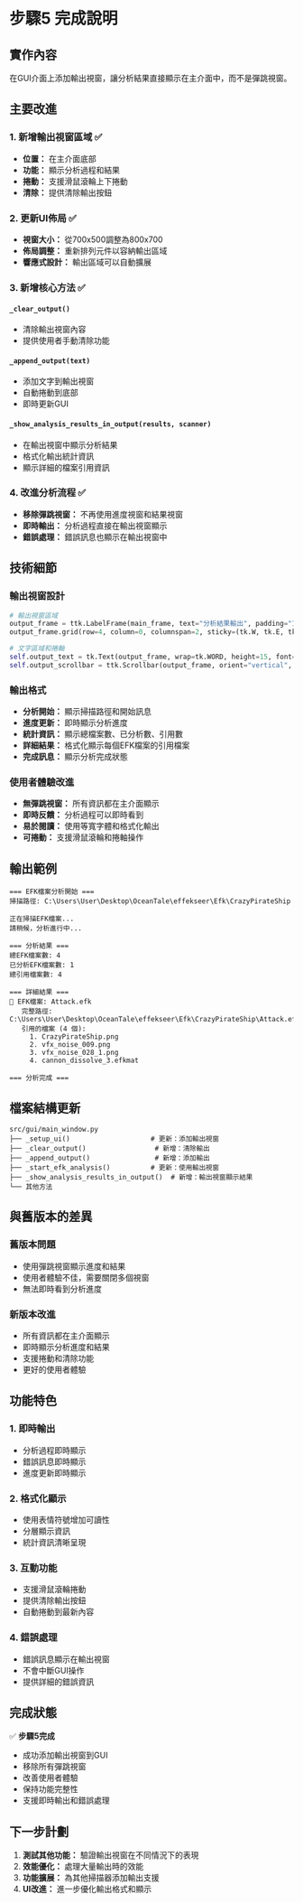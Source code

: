 # 步驟5 完成說明

## 實作內容

在GUI介面上添加輸出視窗，讓分析結果直接顯示在主介面中，而不是彈跳視窗。

## 主要改進

### 1. 新增輸出視窗區域 ✅
- **位置：** 在主介面底部
- **功能：** 顯示分析過程和結果
- **捲動：** 支援滑鼠滾輪上下捲動
- **清除：** 提供清除輸出按鈕

### 2. 更新UI佈局 ✅
- **視窗大小：** 從700x500調整為800x700
- **佈局調整：** 重新排列元件以容納輸出區域
- **響應式設計：** 輸出區域可以自動擴展

### 3. 新增核心方法 ✅

#### `_clear_output()`
- 清除輸出視窗內容
- 提供使用者手動清除功能

#### `_append_output(text)`
- 添加文字到輸出視窗
- 自動捲動到底部
- 即時更新GUI

#### `_show_analysis_results_in_output(results, scanner)`
- 在輸出視窗中顯示分析結果
- 格式化輸出統計資訊
- 顯示詳細的檔案引用資訊

### 4. 改進分析流程 ✅
- **移除彈跳視窗：** 不再使用進度視窗和結果視窗
- **即時輸出：** 分析過程直接在輸出視窗顯示
- **錯誤處理：** 錯誤訊息也顯示在輸出視窗中

## 技術細節

### 輸出視窗設計
```python
# 輸出視窗區域
output_frame = ttk.LabelFrame(main_frame, text="分析結果輸出", padding="10")
output_frame.grid(row=4, column=0, columnspan=2, sticky=(tk.W, tk.E, tk.N, tk.S))

# 文字區域和捲軸
self.output_text = tk.Text(output_frame, wrap=tk.WORD, height=15, font=("Consolas", 9))
self.output_scrollbar = ttk.Scrollbar(output_frame, orient="vertical", command=self.output_text.yview)
```

### 輸出格式
- **分析開始：** 顯示掃描路徑和開始訊息
- **進度更新：** 即時顯示分析進度
- **統計資訊：** 顯示總檔案數、已分析數、引用數
- **詳細結果：** 格式化顯示每個EFK檔案的引用檔案
- **完成訊息：** 顯示分析完成狀態

### 使用者體驗改進
- **無彈跳視窗：** 所有資訊都在主介面顯示
- **即時反饋：** 分析過程可以即時看到
- **易於閱讀：** 使用等寬字體和格式化輸出
- **可捲動：** 支援滑鼠滾輪和捲軸操作

## 輸出範例

```
=== EFK檔案分析開始 ===
掃描路徑: C:\Users\User\Desktop\OceanTale\effekseer\Efk\CrazyPirateShip

正在掃描EFK檔案...
請稍候，分析進行中...

=== 分析結果 ===
總EFK檔案數: 4
已分析EFK檔案數: 1
總引用檔案數: 4

=== 詳細結果 ===
📁 EFK檔案: Attack.efk
   完整路徑: C:\Users\User\Desktop\OceanTale\effekseer\Efk\CrazyPirateShip\Attack.efk
   引用的檔案 (4 個):
     1. CrazyPirateShip.png
     2. vfx_noise_009.png
     3. vfx_noise_028_1.png
     4. cannon_dissolve_3.efkmat

=== 分析完成 ===
```

## 檔案結構更新

```
src/gui/main_window.py
├── _setup_ui()                    # 更新：添加輸出視窗
├── _clear_output()                 # 新增：清除輸出
├── _append_output()                # 新增：添加輸出
├── _start_efk_analysis()          # 更新：使用輸出視窗
├── _show_analysis_results_in_output()  # 新增：輸出視窗顯示結果
└── 其他方法
```

## 與舊版本的差異

### 舊版本問題
- 使用彈跳視窗顯示進度和結果
- 使用者體驗不佳，需要關閉多個視窗
- 無法即時看到分析進度

### 新版本改進
- 所有資訊都在主介面顯示
- 即時顯示分析進度和結果
- 支援捲動和清除功能
- 更好的使用者體驗

## 功能特色

### 1. 即時輸出
- 分析過程即時顯示
- 錯誤訊息即時顯示
- 進度更新即時顯示

### 2. 格式化顯示
- 使用表情符號增加可讀性
- 分層顯示資訊
- 統計資訊清晰呈現

### 3. 互動功能
- 支援滑鼠滾輪捲動
- 提供清除輸出按鈕
- 自動捲動到最新內容

### 4. 錯誤處理
- 錯誤訊息顯示在輸出視窗
- 不會中斷GUI操作
- 提供詳細的錯誤資訊

## 完成狀態

✅ **步驟5完成**
- 成功添加輸出視窗到GUI
- 移除所有彈跳視窗
- 改善使用者體驗
- 保持功能完整性
- 支援即時輸出和錯誤處理

## 下一步計劃

1. **測試其他功能：** 驗證輸出視窗在不同情況下的表現
2. **效能優化：** 處理大量輸出時的效能
3. **功能擴展：** 為其他掃描器添加輸出支援
4. **UI改進：** 進一步優化輸出格式和顯示 